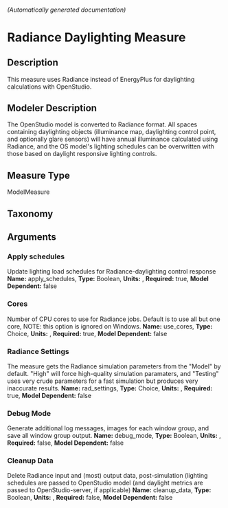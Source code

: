 

###### (Automatically generated documentation)

# Radiance Daylighting Measure

## Description
This measure uses Radiance instead of EnergyPlus for daylighting calculations with OpenStudio.

## Modeler Description
The OpenStudio model is converted to Radiance format. All spaces containing daylighting objects (illuminance map, daylighting control point, and optionally glare sensors) will have annual illuminance calculated using Radiance, and the OS model's lighting schedules can be overwritten with those based on daylight responsive lighting controls.

## Measure Type
ModelMeasure

## Taxonomy


## Arguments


### Apply schedules
Update lighting load schedules for Radiance-daylighting control response
**Name:** apply_schedules,
**Type:** Boolean,
**Units:** ,
**Required:** true,
**Model Dependent:** false

### Cores
Number of CPU cores to use for Radiance jobs. Default is to use all but one core, NOTE: this option is ignored on Windows.
**Name:** use_cores,
**Type:** Choice,
**Units:** ,
**Required:** true,
**Model Dependent:** false

### Radiance Settings
The measure gets the Radiance simulation parameters from the "Model" by default. "High" will force high-quality simulation paramaters, and "Testing" uses very crude parameters for a fast simulation but produces very inaccurate results.
**Name:** rad_settings,
**Type:** Choice,
**Units:** ,
**Required:** true,
**Model Dependent:** false

### Debug Mode
Generate additional log messages, images for each window group, and save all window group output.
**Name:** debug_mode,
**Type:** Boolean,
**Units:** ,
**Required:** false,
**Model Dependent:** false

### Cleanup Data
Delete Radiance input and (most) output data, post-simulation (lighting schedules are passed to OpenStudio model (and daylight metrics are passed to OpenStudio-server, if applicable)
**Name:** cleanup_data,
**Type:** Boolean,
**Units:** ,
**Required:** false,
**Model Dependent:** false




